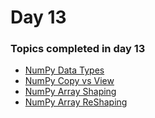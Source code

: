 # Day 13

### Topics completed in day 13
  - [NumPy Data Types](https://github.com/imbelal/100DaysOfPython/blob/master/Day%2013/NumPy-Data-Types.py)
  - [NumPy Copy vs View](https://github.com/imbelal/100DaysOfPython/blob/master/Day%2013/NumPy-Copy-VS-View.py)
  - [NumPy Array Shaping](https://github.com/imbelal/100DaysOfPython/blob/master/Day%2013/NumPy-Array-Shape.py)
  - [NumPy Array ReShaping](https://github.com/imbelal/100DaysOfPython/blob/master/Day%2013/NumPy-Array-ReShaping.py)
